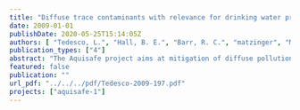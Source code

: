 ```yaml
---
title: "Diffuse trace contaminants with relevance for drinking water production in rural and semi-rural areas"
date: 2009-01-01
publishDate: 2020-05-25T15:14:05Z
authors: [ "Tedesco, L.", "Hall, B. E.", "Barr, R. C.", "matzinger", "Morel-Fatio, A." ]
publication_types: ["4"]
abstract: "The Aquisafe project aims at mitigation of diffuse pollution from agricultural sources to protect surface water resources. The first project phase (2007-2009) focused on the review of available information and preliminary tests regarding (i) most relevant contaminants, (ii) system-analytical tools to assess sources and pathways of diffuse agricultural pollution, (iii) the potential of mitigation zones, such as wetlands or riparian buffers, to reduce diffuse agricultural pollution of surface waters and (iv) experimental setups to simulate mitigation zones under controlled conditions. The present report deals with (i), providing information on trace substances, which enter surface water predominantly via diffuse sources in rural or semi-rural environments. In particular, it provides a priority list of relevant substances to aid planning of monitoring programs at waterworks, which abstract surface water from rural watersheds, for which information on substance use is sparse. As this ranking is limited to substances for which broad data sets are available from literature, it is compared to actual screening programs in predominantly rural catchments in Brittany (France) and Indiana (USA). The literature review identified pesticides as the dominant known diffuse contaminant group in rural and semi-rural settings (section 2.1). This is confirmed for the agriculturally dominated Ic Catchment in France and Upper White River Watershed in the USA, where pesticides were found to dominate the diffuse source compounds (section 3). Seven agricultural pesticides were detected in the Ic Catchment with AMPA and atrazine being the most common compounds, detected in 54 % and 41 % of all the samples, respectively. In the White River Basin 26 of the 38 detected compounds were pesticides making them the largest group of chemicals detected. Based on literature values on pesticide detection in surface waters in Germany, France and the USA, a priority list was established in section 2.2 of this report (see Table on page vi). Only seven substances were among the 20 most relevant pesticides, both in the USA and in Europe. Accordingly, US and European substances are distinguished in the priority list. Most frequently detected substances were atrazine, metolachlor and simazine for the USA, AMPA (metabolite of glyphosate), diuron and atrazine for France and diuron, atrazine and isoproturon for Germany. The importance of atrazine in Europe is interesting, since it was already banned at the time of the monitoring, indicating the high persistency of atrazine in groundwater. In some cases in Germany, concentrations in surface waters were found to follow typical seasonal application patterns, indicating illegal use (pers. Comm.. M. Bach). Although the list of substances in the USA and in Europe differ, there is an agreement to the fact that many of the pesticides applied in agriculture find their way into surface waters. The concentrations found are often beyond 0.1 µg/L. For the EU this level already corresponds to the drinking water limit. Thus, if surface water is used for drinking water production pesticides seem to be of high relevance. In finished drinking water, frequently-used Isoproturon and Bentazon were most frequently detected in Germany and France. The importance for drinking water production is emphasized by frequent detections above 0.1 µg/L in finished drinking water in nine waterworks in the US. Regarding drinking water regulation, the thresholds in the USA are substance-specific and generally more than one magnitude higher than 0.1 µg/L. As a result threshold exceedance was mainly found for Atrazine. In terms of treatability in water works, the priority list includes the efficiency of classical treatment (flocculation, filtration, ozonation) and of powdered activated carbon (PAC), which is often added in emergency situations. Particularly problematic are triazines (such as atrazine), phenoxy-type substances (such as 2,4-D and Mecoprop) and Anilides/Anilines (such as Metolachlor and Acetochlor). The pesticides found in the screenings are in good agreement with the priority list of most problematic pesticides for the US and Europe. AMPA and atrazine, the substances detected most frequently in the Ic catchment, as well as 2,4-D and dichlorprop, which were found in high concentrations > 0.1 µg/L in one sample are all included in the Europe top 20 of the priority list. Other substances on the list may not have been found because they were not measured, because of relatively high analytical detection limits of the screening or simply because they are not used in the basin, dominated by corn and wheat cultures. In the White River Basin, atrazine, acetochlor and simazine were detected at concentrations exceeding early warning levels utilized by several states in the United States, indicating their high relevance concerning drinking water production. They are also included in the US top 20 of the priority list. The priority list is a reliable basis for potentially problematic pesticides. It can thus be used as a starting point for monitoring programs in rural catchments, where no specific information on pesticide use are available. If looking for pesticides in surface water, it is important to take times of application of regarded pesticides into consideration, as shown by strong fluctuations in atrazine concentrations in the source water of a waterworks in Indiana (Figure 12 of this report). The screening results indicate that also other contaminants than pesticides may play a role in rural catchments. In the screening in the semi-rural catchments in Indiana, twelve of the detected 38 substances were not pesticides, but belonged to other groups, such as domestic use products, manufacturing additives or gasoline hydrocarbons. Of these twelve substances, seven were only found in one of the two catchments, showing a strong catchment-specific relationship. The findings indicate that other substances than pesticides may be of local importance, though in the case study all 12 substances were at least 50-fold below human health benchmarks (if defined). We conclude that the pesticide priority list given below is a good starting point for diffuse pollution screening even though it may possibly not be sufficient if major local influences, such as factories, large roads with stormwater discharges, CSO or specific local pesticide uses are present."
featured: false
publication: ""
url_pdf: "../../../pdf/Tedesco-2009-197.pdf"
projects: ["aquisafe-1"]
---
```



